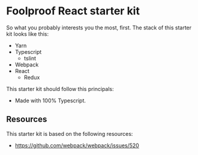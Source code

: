 # Foolproof React starter kit
So what you probably interests you the most, first. The stack of this starter kit looks like this:

 - Yarn
 - Typescript
   - tslint
 - Webpack
 - React
   - Redux

This starter kit should follow this principals:
 - Made with 100% Typescript.

## Resources
This starter kit is based on the following resources:
 - https://github.com/webpack/webpack/issues/520
